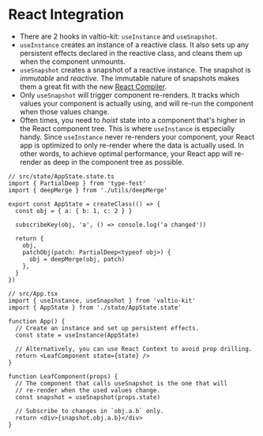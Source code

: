 # React Integration

- There are 2 hooks in valtio-kit: `useInstance` and `useSnapshot`.
- `useInstance` creates an instance of a reactive class. It also sets up any persistent effects declared in the reactive class, and cleans them up when the component unmounts.
- `useSnapshot` creates a snapshot of a reactive instance. The snapshot is _immutable_ and _reactive_. The immutable nature of snapshots makes them a great fit with the new [React Compiler](https://react.dev/learn/react-compiler).
- Only `useSnapshot` will trigger component re-renders. It tracks which values your component is actually using, and will re-run the component when those values change.
- Often times, you need to _hoist_ state into a component that's higher in the React component tree. This is where `useInstance` is especially handy. Since `useInstance` never re-renders your component, your React app is optimized to only re-render where the data is actually used. In other words, to achieve optimal performance, your React app will re-render as deep in the component tree as possible.

```tsx
// src/state/AppState.state.ts
import { PartialDeep } from 'type-fest'
import { deepMerge } from './utils/deepMerge'

export const AppState = createClass(() => {
  const obj = { a: { b: 1, c: 2 } }

  subscribeKey(obj, 'a', () => console.log('a changed'))

  return {
    obj,
    patchObj(patch: PartialDeep<typeof obj>) {
      obj = deepMerge(obj, patch)
    },
  }
})

// src/App.tsx
import { useInstance, useSnapshot } from 'valtio-kit'
import { AppState } from './state/AppState.state'

function App() {
  // Create an instance and set up persistent effects.
  const state = useInstance(AppState)

  // Alternatively, you can use React Context to avoid prop drilling.
  return <LeafComponent state={state} />
}

function LeafComponent(props) {
  // The component that calls useSnapshot is the one that will
  // re-render when the used values change.
  const snapshot = useSnapshot(props.state)

  // Subscribe to changes in `obj.a.b` only.
  return <div>{snapshot.obj.a.b}</div>
}
```
